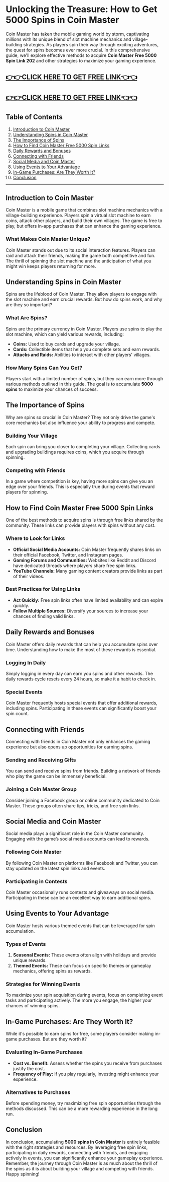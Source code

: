 # Unlocking the Treasure: How to Get 5000 Spins in Coin Master

Coin Master has taken the mobile gaming world by storm, captivating millions with its unique blend of slot machine mechanics and village-building strategies. As players spin their way through exciting adventures, the quest for spins becomes ever more crucial. In this comprehensive guide, we'll explore effective methods to acquire **Coin Master Free 5000 Spin Link 202** and other strategies to maximize your gaming experience.

[👉👉CLICK HERE TO GET FREE LINK👈👈](https://todaylink.site/CoinsLink/)
--
[👉👉CLICK HERE TO GET FREE LINK👈👈](https://todaylink.site/CoinsLink/)
--

## Table of Contents
1. [Introduction to Coin Master](#introduction-to-coin-master)
2. [Understanding Spins in Coin Master](#understanding-spins-in-coin-master)
3. [The Importance of Spins](#the-importance-of-spins)
4. [How to Find Coin Master Free 5000 Spin Links](#how-to-find-coin-master-free-5000-spin-links)
5. [Daily Rewards and Bonuses](#daily-rewards-and-bonuses)
6. [Connecting with Friends](#connecting-with-friends)
7. [Social Media and Coin Master](#social-media-and-coin-master)
8. [Using Events to Your Advantage](#using-events-to-your-advantage)
9. [In-Game Purchases: Are They Worth It?](#in-game-purchases-are-they-worth-it)
10. [Conclusion](#conclusion)

---

## Introduction to Coin Master

Coin Master is a mobile game that combines slot machine mechanics with a village-building experience. Players spin a virtual slot machine to earn coins, attack other players, and build their own villages. The game is free to play, but offers in-app purchases that can enhance the gaming experience.

### What Makes Coin Master Unique?

Coin Master stands out due to its social interaction features. Players can raid and attack their friends, making the game both competitive and fun. The thrill of spinning the slot machine and the anticipation of what you might win keeps players returning for more.

## Understanding Spins in Coin Master

Spins are the lifeblood of Coin Master. They allow players to engage with the slot machine and earn crucial rewards. But how do spins work, and why are they so important?

### What Are Spins?

Spins are the primary currency in Coin Master. Players use spins to play the slot machine, which can yield various rewards, including:

- **Coins:** Used to buy cards and upgrade your village.
- **Cards:** Collectible items that help you complete sets and earn rewards.
- **Attacks and Raids:** Abilities to interact with other players' villages.

### How Many Spins Can You Get?

Players start with a limited number of spins, but they can earn more through various methods outlined in this guide. The goal is to accumulate **5000 spins** to maximize your chances of success.

## The Importance of Spins

Why are spins so crucial in Coin Master? They not only drive the game's core mechanics but also influence your ability to progress and compete.

### Building Your Village

Each spin can bring you closer to completing your village. Collecting cards and upgrading buildings requires coins, which you acquire through spinning.

### Competing with Friends

In a game where competition is key, having more spins can give you an edge over your friends. This is especially true during events that reward players for spinning.

## How to Find Coin Master Free 5000 Spin Links

One of the best methods to acquire spins is through free links shared by the community. These links can provide players with spins without any cost.

### Where to Look for Links

- **Official Social Media Accounts:** Coin Master frequently shares links on their official Facebook, Twitter, and Instagram pages.
- **Gaming Forums and Communities:** Websites like Reddit and Discord have dedicated threads where players share free spin links.
- **YouTube Channels:** Many gaming content creators provide links as part of their videos.

### Best Practices for Using Links

- **Act Quickly:** Free spin links often have limited availability and can expire quickly.
- **Follow Multiple Sources:** Diversify your sources to increase your chances of finding valid links.

## Daily Rewards and Bonuses

Coin Master offers daily rewards that can help you accumulate spins over time. Understanding how to make the most of these rewards is essential.

### Logging In Daily

Simply logging in every day can earn you spins and other rewards. The daily rewards cycle resets every 24 hours, so make it a habit to check in.

### Special Events

Coin Master frequently hosts special events that offer additional rewards, including spins. Participating in these events can significantly boost your spin count.

## Connecting with Friends

Connecting with friends in Coin Master not only enhances the gaming experience but also opens up opportunities for earning spins.

### Sending and Receiving Gifts

You can send and receive spins from friends. Building a network of friends who play the game can be immensely beneficial.

### Joining a Coin Master Group

Consider joining a Facebook group or online community dedicated to Coin Master. These groups often share tips, tricks, and free spin links.

## Social Media and Coin Master

Social media plays a significant role in the Coin Master community. Engaging with the game’s social media accounts can lead to rewards.

### Following Coin Master

By following Coin Master on platforms like Facebook and Twitter, you can stay updated on the latest spin links and events.

### Participating in Contests

Coin Master occasionally runs contests and giveaways on social media. Participating in these can be an excellent way to earn additional spins.

## Using Events to Your Advantage

Coin Master hosts various themed events that can be leveraged for spin accumulation.

### Types of Events

1. **Seasonal Events:** These events often align with holidays and provide unique rewards.
2. **Themed Events:** These can focus on specific themes or gameplay mechanics, offering spins as rewards.

### Strategies for Winning Events

To maximize your spin acquisition during events, focus on completing event tasks and participating actively. The more you engage, the higher your chances of winning spins.

## In-Game Purchases: Are They Worth It?

While it's possible to earn spins for free, some players consider making in-game purchases. But are they worth it?

### Evaluating In-Game Purchases

- **Cost vs. Benefit:** Assess whether the spins you receive from purchases justify the cost.
- **Frequency of Play:** If you play regularly, investing might enhance your experience.

### Alternatives to Purchases

Before spending money, try maximizing free spin opportunities through the methods discussed. This can be a more rewarding experience in the long run.

## Conclusion

In conclusion, accumulating **5000 spins in Coin Master** is entirely feasible with the right strategies and resources. By leveraging free spin links, participating in daily rewards, connecting with friends, and engaging actively in events, you can significantly enhance your gameplay experience. Remember, the journey through Coin Master is as much about the thrill of the spins as it is about building your village and competing with friends. Happy spinning!
